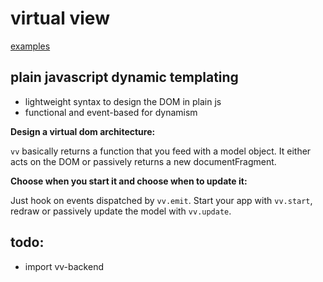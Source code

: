 # virtual view

[examples](http://mathchat.fr:8083/vv)

## plain javascript dynamic templating

* lightweight syntax to design the DOM in plain js 
* functional and event-based for dynamism

**Design a virtual dom architecture:**

`vv` basically returns a function that you feed with a model object.
It either acts on the DOM or passively returns a new documentFragment.

**Choose when you start it and choose when to update it:**

Just hook on events dispatched by `vv.emit`.
Start your app with `vv.start`, 
redraw or passively update the model with `vv.update`.

## todo: 

* import vv-backend


